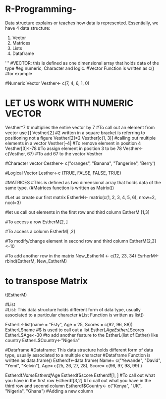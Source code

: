 # R-Programming-
Data structure explains or teaches how data is represented.
 Essentially, we have 4 data structure:
 1. Vector
 2. Matrices
 3. Lists
 4. Dataframe

 '''
#VECTOR: this is defined as one dimensional array that holds data of the type
 #eg numeric, Character and logic.
 #Vector Function is written as c()
 #for example
 
 #Numeric Vector
 Vesther<- c(7, 4, 6, 1, 0)
 # LET US WORK WITH NUMERIC VECTOR
 Vesther*7 # multiplies the entire vector by 7
#To call out an element from vector use  []
 Vesther[2] #2 written in a square bracket is referring to positioning not a figure
 Vesther[2]*2 
 Vesther[c(1, 3)] #calling out multiple elements in a vector
 Vesther[-4] #To remove element in position 4
 Vesther[3]<-78 #To assign element in position 3 to be 78
 Vesther<- c(Vesther, 67) #To add 67 to the vector Vesther
 
 #Character vector
 Cesther<- c("oranges", "Banana", "Tangerine", 'Berry')

 #Logical Vector
 Lesther<-c (TRUE, FALSE, FALSE, TRUE)


#MATRICES
#This is defined as two dimensional array that holds data of the same type.
(#Matrices function is written as Matrix())
  
  #Let us create our first matrix
  EstherM<- matrix(c(1, 2, 3, 4, 5, 6), nrow=2, ncol=3)

  #let us call out elements in the first row and third column
  EstherM [1,3]

  #To access a row
  EstherM[2, ]

  #To access a column
  EstherM[ ,2]

  #To modify/change element in second row and third column
  EstherM[2,3]<-10

  #To add another row in the matrix
  New_EstherM <- c(12, 23, 34)
  EsrherM<-rbind(EstherM, New_EstherM)
  
  # to transpose Matrix
  t(EstherM)
  
#List  
#List: This data structure holds different form of data type, usually associated to a particular character
  #List Function is written as list()
  
  EstherL<-list(name = "Esty", Age = 25, Scores = c(92, 96, 88))
  EstherL$name #$ is used to call out a list
  EstherL$Age
  EstherL$Scores
  EstherL$Age<-30
  #to add another feature to the EstherL(list of Esther) like country
  EstherL$Country<-"Nigeria"
  
#Dataframe
 #Dataframe: This data structure holds different form of data type, usually associated to a multiple character
  #Dataframe Function is written as data.frame()
Estherdf<-data.frame(
    Name= c("Yewande", "David", "Yemi", "Kelvin"),
    Age= c(25, 26, 27, 28),
    Score= c(96, 97, 98, 99)
)

Estherdf$Name
Estherdf$Age
Estherdf$score
Estherdf[1, ] #To call out what you have in the first row
Estherdf[3,2] #To call out what you have in the third row and second column
Estherdf$Country<- c("Kenya", "UK", "Nigeria", "Ghana") #Adding a new column

